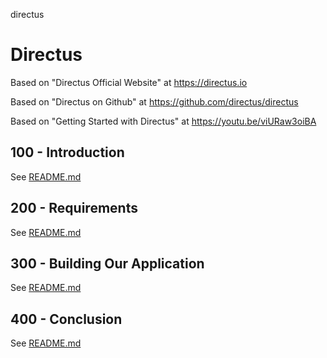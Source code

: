 directus
# Directus

Based on "Directus Official Website" at https://directus.io

Based on "Directus on Github" at https://github.com/directus/directus

Based on "Getting Started with Directus" at https://youtu.be/viURaw3oiBA

## 100 - Introduction

See [README.md](./100/README.md)

## 200 - Requirements

See [README.md](./200/README.md)

## 300 - Building Our Application

See [README.md](./300/README.md)

## 400 - Conclusion

See [README.md](./400/README.md)
